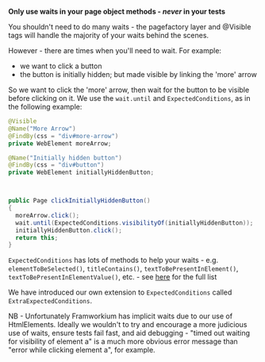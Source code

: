 **Only use waits in your page object methods - _never_ in your tests**

You shouldn't need to do many waits - the pagefactory layer and @Visible tags will handle the majority of your waits behind the scenes.

However - there are times when you'll need to wait. For example:
 - we want to click a button
 - the button is initially hidden; but made visible by linking the 'more' arrow

So we want to click the 'more' arrow, then wait for the button to be visible before clicking on it. We use the `wait.until` and `ExpectedConditions`, as in the following example:

```java
@Visible
@Name("More Arrow")
@FindBy(css = "div#more-arrow")
private WebElement moreArrow;

@Name("Initially hidden button")
@FindBy(css = "div#button")
private WebElement initiallyHiddenButton;



public Page clickInitiallyHiddenButton()
{
  moreArrow.click();
  wait.until(ExpectedConditions.visibilityOf(initiallyHiddenButton));
  initiallyHiddenButton.click();
  return this;
}
```

`ExpectedConditions` has lots of methods to help your waits - e.g. `elementToBeSelected()`, `titleContains()`, `textToBePresentInElement()`, `textToBePresentInElementValue()`, etc. - see [here](https://seleniumhq.github.io/selenium/docs/api/java/org/openqa/selenium/support/ui/ExpectedConditions.html) for the full list

We have introduced our own extension to `ExpectedConditions` called `ExtraExpectedConditions`.

NB - Unfortunately Framworkium has implicit waits due to our use of HtmlElements. Ideally we wouldn't to try and encourage a more judicious use of waits, ensure tests fail fast, and aid debugging - "timed out waiting for visibility of element a" is a much more obvious error message than "error while clicking element a", for example.